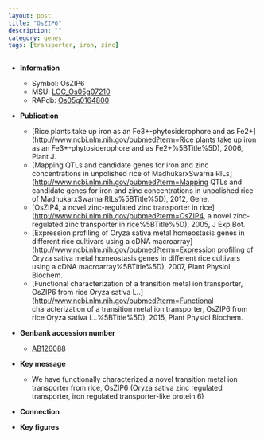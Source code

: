 ```yaml
---
layout: post
title: "OsZIP6"
description: ""
category: genes
tags: [transporter, iron, zinc]
---
```


* **Information**  
    + Symbol: OsZIP6  
    + MSU: [LOC_Os05g07210](http://rice.plantbiology.msu.edu/cgi-bin/ORF_infopage.cgi?orf=LOC_Os05g07210)  
    + RAPdb: [Os05g0164800](http://rapdb.dna.affrc.go.jp/viewer/gbrowse_details/irgsp1?name=Os05g0164800)  

* **Publication**  
    + [Rice plants take up iron as an Fe3+-phytosiderophore and as Fe2+](http://www.ncbi.nlm.nih.gov/pubmed?term=Rice plants take up iron as an Fe3+-phytosiderophore and as Fe2+%5BTitle%5D), 2006, Plant J.
    + [Mapping QTLs and candidate genes for iron and zinc concentrations in unpolished rice of MadhukarxSwarna RILs](http://www.ncbi.nlm.nih.gov/pubmed?term=Mapping QTLs and candidate genes for iron and zinc concentrations in unpolished rice of MadhukarxSwarna RILs%5BTitle%5D), 2012, Gene.
    + [OsZIP4, a novel zinc-regulated zinc transporter in rice](http://www.ncbi.nlm.nih.gov/pubmed?term=OsZIP4, a novel zinc-regulated zinc transporter in rice%5BTitle%5D), 2005, J Exp Bot.
    + [Expression profiling of Oryza sativa metal homeostasis genes in different rice cultivars using a cDNA macroarray](http://www.ncbi.nlm.nih.gov/pubmed?term=Expression profiling of Oryza sativa metal homeostasis genes in different rice cultivars using a cDNA macroarray%5BTitle%5D), 2007, Plant Physiol Biochem.
    + [Functional characterization of a transition metal ion transporter, OsZIP6 from rice Oryza sativa L..](http://www.ncbi.nlm.nih.gov/pubmed?term=Functional characterization of a transition metal ion transporter, OsZIP6 from rice Oryza sativa L..%5BTitle%5D), 2015, Plant Physiol Biochem.

* **Genbank accession number**  
    + [AB126088](http://www.ncbi.nlm.nih.gov/nuccore/AB126088)

* **Key message**  
    + We have functionally characterized a novel transition metal ion transporter from rice, OsZIP6 (Oryza sativa zinc regulated transporter, iron regulated transporter-like protein 6)

* **Connection**  

* **Key figures**  



